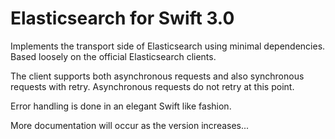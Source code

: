# Elasticsearch for Swift 3.0

Implements the transport side of Elasticsearch using minimal dependencies. Based loosely on the official Elasticsearch clients.

The client supports both asynchronous requests and also synchronous requests with retry. Asynchronous requests do not retry at this point.

Error handling is done in an elegant Swift like fashion.

More documentation will occur as the version increases...